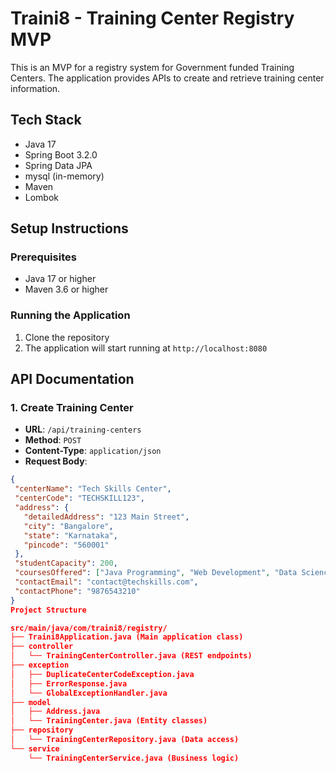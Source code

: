 # Traini8 - Training Center Registry MVP

This is an MVP for a registry system for Government funded Training Centers. The application provides APIs to create and retrieve training center information.

## Tech Stack

- Java 17
- Spring Boot 3.2.0
- Spring Data JPA
- mysql (in-memory)
- Maven
- Lombok

## Setup Instructions

### Prerequisites
- Java 17 or higher
- Maven 3.6 or higher

### Running the Application

1. Clone the repository
2. The application will start running at `http://localhost:8080`

## API Documentation

### 1. Create Training Center

- **URL**: `/api/training-centers`
- **Method**: `POST`
- **Content-Type**: `application/json`
- **Request Body**:
```json
{
 "centerName": "Tech Skills Center",
 "centerCode": "TECHSKILL123",
 "address": {
   "detailedAddress": "123 Main Street",
   "city": "Bangalore",
   "state": "Karnataka",
   "pincode": "560001"
 },
 "studentCapacity": 200,
 "coursesOffered": ["Java Programming", "Web Development", "Data Science"],
 "contactEmail": "contact@techskills.com",
 "contactPhone": "9876543210"
}
Project Structure

src/main/java/com/traini8/registry/
├── Traini8Application.java (Main application class)
├── controller
│   └── TrainingCenterController.java (REST endpoints)
├── exception
│   ├── DuplicateCenterCodeException.java
│   ├── ErrorResponse.java
│   └── GlobalExceptionHandler.java
├── model
│   ├── Address.java
│   └── TrainingCenter.java (Entity classes)
├── repository
│   └── TrainingCenterRepository.java (Data access)
└── service
    └── TrainingCenterService.java (Business logic)
